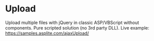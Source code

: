 # Upload
Upload multiple files with jQuery in classic ASP/VBScript without components. Pure scripted solution (no 3rd party DLL).
Live example: https://samples.asplite.com/ajaxUpload/
